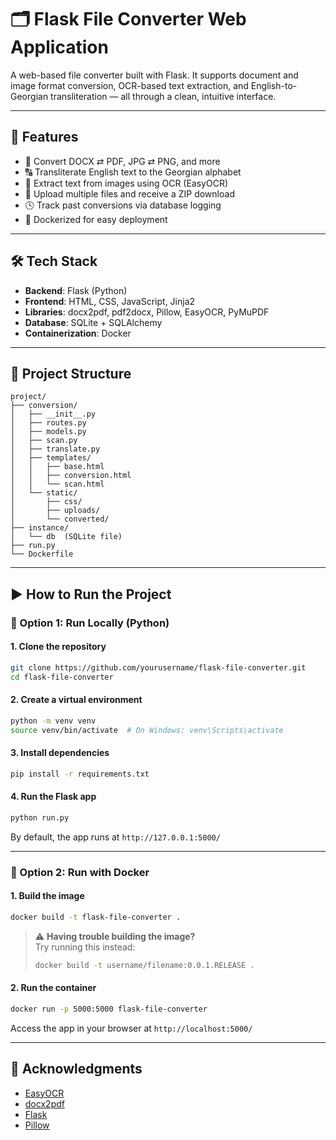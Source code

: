 # 🗂️ Flask File Converter Web Application

A web-based file converter built with Flask. It supports document and image format conversion, OCR-based text extraction, and English-to-Georgian transliteration — all through a clean, intuitive interface.

---

## 🚀 Features

- 📄 Convert DOCX ⇄ PDF, JPG ⇄ PNG, and more
- 🔠 Transliterate English text to the Georgian alphabet
- 🧠 Extract text from images using OCR (EasyOCR)
- 📁 Upload multiple files and receive a ZIP download
- 🕓 Track past conversions via database logging
- 🐳 Dockerized for easy deployment

---

## 🛠️ Tech Stack

- **Backend**: Flask (Python)
- **Frontend**: HTML, CSS, JavaScript, Jinja2
- **Libraries**: docx2pdf, pdf2docx, Pillow, EasyOCR, PyMuPDF
- **Database**: SQLite + SQLAlchemy
- **Containerization**: Docker

---

## 📁 Project Structure

```
project/
├── conversion/
│   ├── __init__.py
│   ├── routes.py
│   ├── models.py
│   ├── scan.py
│   ├── translate.py
│   ├── templates/
│   │   ├── base.html
│   │   ├── conversion.html
│   │   └── scan.html
│   └── static/
│       ├── css/
│       ├── uploads/
│       └── converted/
├── instance/
│   └── db  (SQLite file)
├── run.py
└── Dockerfile
```

---

## ▶️ How to Run the Project

### 🔧 Option 1: Run Locally (Python)

#### 1. Clone the repository

```bash
git clone https://github.com/yourusername/flask-file-converter.git
cd flask-file-converter
```

#### 2. Create a virtual environment

```bash
python -m venv venv
source venv/bin/activate  # On Windows: venv\Scripts\activate
```

#### 3. Install dependencies

```bash
pip install -r requirements.txt
```

#### 4. Run the Flask app

```bash
python run.py
```

By default, the app runs at `http://127.0.0.1:5000/`

---

### 🐳 Option 2: Run with Docker

#### 1. Build the image

```bash
docker build -t flask-file-converter .
```

> ⚠️ **Having trouble building the image?**  
> Try running this instead:
> ```bash
> docker build -t username/filename:0.0.1.RELEASE .
> ```

#### 2. Run the container

```bash
docker run -p 5000:5000 flask-file-converter
```

Access the app in your browser at `http://localhost:5000/`

---

## 🙌 Acknowledgments

- [EasyOCR](https://github.com/JaidedAI/EasyOCR)
- [docx2pdf](https://github.com/AlJohri/docx2pdf)
- [Flask](https://flask.palletsprojects.com/)
- [Pillow](https://python-pillow.org/)
